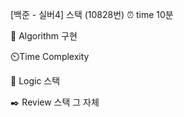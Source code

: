 [백준 - 실버4] 스택 (10828번)
⏰ time
10분

📌 Algorithm
구현

⏲️Time Complexity

📍 Logic
스택

✒️ Review
스택 그 자체
